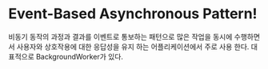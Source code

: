 # Event-Based Asynchronous Pattern!

비동기 동작의 과정과 결과를 이벤트로 통보하는 패턴으로 많은 작업을 동시에 수행하면서 사용자와 상호작용에 대한 응답성을 유지 하는 어플리케이션에서 주로 사용 한다.
대표적으로 BackgroundWorker가 있다. 
